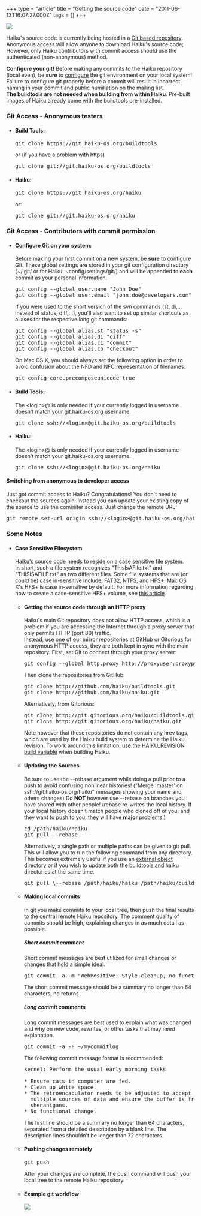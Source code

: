 +++
type = "article"
title = "Getting the source code"
date = "2011-06-13T16:07:27.000Z"
tags = []
+++

<span class="right"><img src='/images/archive_64.png'></span>

<p>
Haiku's source code is currently being hosted in a <a href="http://git-scm.com/" target="_blank">Git based repository</a>. Anonymous access will allow anyone to download Haiku's source code; However, only Haiku contributors with commit access should use the authenticated (non-anonymous) method.
</p>

<div class="alert alert-danger">
<strong>Configure your git!</strong> Before making any commits to the Haiku repository (local even), be <strong>sure</strong> to <a href="#configure_env">configure</a> the git environment on your local system! Failure to configure git properly before a commit will result in incorrect naming in your commit and public humiliation on the mailing list.</div>

<div class="alert alert-warning">
<strong>The buildtools are not needed when building from within Haiku</strong>. Pre-built images of Haiku already come with the buildtools pre-installed.
</div>

<a name="anon_access"></a>
<h3>Git Access - Anonymous testers</h3>
<ul>
<li><h4>Build Tools:</h4>
<pre class="terminal">
git clone https://git.haiku-os.org/buildtools
</pre>
or (if you have a problem with https)
<pre class="terminal">
git clone git://git.haiku-os.org/buildtools
</pre>
</li>

<li><h4>Haiku:</h4>
<pre class="terminal">
git clone https://git.haiku-os.org/haiku
</pre>
or:
<pre class="terminal">
git clone git://git.haiku-os.org/haiku
</pre>
</li>
</ul>

<a name="dev_access"></a>
<h3>Git Access - Contributors with commit permission</h3>
<ul>
<li><h4>Configure Git on your system:<a name="configure_env"></a></h4>
<p>Before making your first commit on a new system, be <strong>sure</strong> to configure Git. These global settings are stored in your git configuration directory (~/.git/ or for Haiku: ~config/settings/git/) and will be appended to <strong>each</strong> commit as your personal information.</p>
<pre class="terminal">
git config --global user.name "John Doe"
git config --global user.email "john.doe@developers.com"
</pre>
If you were used to the short version of the svn commands (st, di,... instead of status, diff,...), you'll also want to set up similar shortcuts as aliases for the respective long git commands:
<pre class="terminal">
git config --global alias.st "status -s"
git config --global alias.di "diff"
git config --global alias.ci "commit"
git config --global alias.co "checkout"
</pre>
On Mac OS X, you should always set the following option in order to avoid confusion about the NFD and NFC representation of filenames:
<pre class="terminal">
git config core.precomposeunicode true 
</pre>
</li>

<li><h4>Build Tools:</h4>
The &lt;login&gt;@ is only needed if your currently logged in username doesn't match your git.haiku-os.org username.
<pre class="terminal">
git clone ssh://&lt;login&gt;@git.haiku-os.org/buildtools
</pre>
</li>

<li><h4>Haiku:</h4>
The &lt;login&gt;@ is only needed if your currently logged in username doesn't match your git.haiku-os.org username.
<pre class="terminal">
git clone ssh://&lt;login&gt;@git.haiku-os.org/haiku
</pre>
</li>
</ul>

<h4>Switching from anonymous to developer access</h4>
<p>Just got commit access to Haiku? Congratulations! You don't need to checkout the sources again. Instead you can update your existing copy of the source to use the commiter access. Just change the remote URL:</p>

<pre class="terminal">
git remote set-url origin ssh://&lt;login&gt;@git.haiku-os.org/haiku
</pre>

<h3>Some Notes</h3>
<ul>
<li><h4>Case Sensitive Filesystem</h4>
<div class="alert alert-warning">
Haiku's source code needs to reside on a case sensitive file system. 
</div>
In short, such a file system recognizes "ThisIsAFile.txt" and "THISISAFILE.txt" as two different files. Some file systems that are (or could be) case in-sensitive include, FAT32, NTFS, and HFS+. Mac OS X's HFS+ is case in-sensitive by default. For more information regarding how to create a case-sensitive HFS+ volume, see <a href="/documents/dev/how_build_haiku_mac_os_x#part_diskimage">this article</a>.
</li>
<ul>
<a name="proxy_access"></a>
<li><h4>Getting the source code through an HTTP proxy</h4>
<div class="alert alert-warning">
Haiku's main Git repository does not allow HTTP access, which is a problem if you are accessing the Internet through a proxy server that only permits HTTP (port 80) traffic.
</div>
Instead, use one of our mirror repositories at GitHub or Gitorious for anonymous HTTP access, they are both kept in sync with the main repository. First, set Git to connect through your proxy server:
<pre class="terminal">
git config --global http.proxy http://proxyuser:proxypwd@proxy.server.com:8080
</pre>
Then clone the repositories from GitHub:
<pre class="terminal">
git clone http://github.com/haiku/buildtools.git
git clone http://github.com/haiku/haiku.git
</pre>
Alternatively, from Gitorious:
<pre class="terminal">
git clone http://git.gitorious.org/haiku/buildtools.git
git clone http://git.gitorious.org/haiku/haiku.git
</pre>
Note however that these repositories do not contain any hrev tags, which are used by the Haiku build system to determine the Haiku revision. To work around this limitation, use the <a href="https://cgit.haiku-os.org/haiku/tree/build/jam/UserBuildConfig.ReadMe" target="_blank">HAIKU_REVISION build variable</a> when building Haiku.
</li>
<li><h4>Updating the Sources</h4>
<div class="alert alert-danger">
Be sure to use the --rebase argument while doing a pull prior to a push to avoid confusing nonlinear histories! ("Merge 'master' on ssh://git.haiku-os.org/haiku" messages showing your name and others changes) Do <b>NOT</b> however use --rebase on branches you have shared with other people! (rebase re-writes the local history. If your local history doesn't match people who cloned off of you, and they want to push to you, they will have <b>major</b> problems.)
</div>
<pre class="terminal">
cd /path/haiku/haiku
git pull --rebase
</pre>
Alternatively, a single path or multiple paths can be given to <span class="cli">git pull</span>. This will allow you to run the following command from any directory. This becomes extremely useful if you use an <a href="/guides/building/configure/different-generated">external object directory</a> or if you wish to update both the buildtools and haiku directories at the same time.
<pre class="terminal">git pull \--rebase /path/haiku/haiku /path/haiku/buildtools</pre>
</li>
<li><h4>Making local commits</h4>

In git you make commits to your local tree, then push the final results to the central remote Haiku repository. The comment quality of commits should be high, explaining changes in as much detail as possible.

<h5>Short commit comment</h5>
Short commit messages are best utilized for small changes or changes that hold a simple ideal.
<pre class="terminal">
git commit -a -m "WebPositive: Style cleanup, no functional change"
</pre>

The short commit message should be a summary no longer than 64 characters, no returns

<h5>Long commit comments</h5>
Long commit messages are best used to explain what was changed and why on new code, rewrites, or other tasks that may need explanation.

<pre class="terminal">
git commit -a -F ~/mycommitlog
</pre>

The following commit message format is recommended:
<pre class="terminal">kernel: Perform the usual early morning tasks

* Ensure cats in computer are fed.
* Clean up white space.
* The retroencabulator needs to be adjusted to accept input from
  multiple sources of data and ensure the buffer is free for
  shenanigans.
* No functional change.</pre>
The first line should be a summary no longer than 64 characters, separated from a detailed description by a blank line. The description lines shouldn't be longer than 72 characters.

</li>
<li><h4>Pushing changes remotely</h4>
<pre class="terminal">
git push
</pre>
After your changes are complete, the push command will push your local tree to the remote Haiku repository.
</li>
<li><h4>Example git workflow</h4>
<img src='/files/gitProcess_0.png'>
</li>
</ul>
